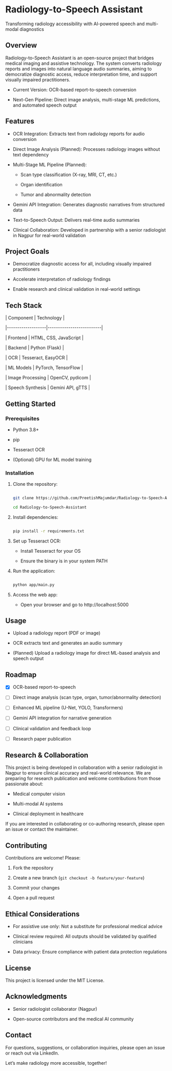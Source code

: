 # Radiology-to-Speech Assistant

Transforming radiology accessibility with AI-powered speech and multi-modal diagnostics

## Overview

Radiology-to-Speech Assistant is an open-source project that bridges medical imaging and assistive technology. The system converts radiology reports and images into natural language audio summaries, aiming to democratize diagnostic access, reduce interpretation time, and support visually impaired practitioners.

- Current Version: OCR-based report-to-speech conversion

- Next-Gen Pipeline: Direct image analysis, multi-stage ML predictions, and automated speech output

## Features

- OCR Integration: Extracts text from radiology reports for audio conversion

- Direct Image Analysis (Planned): Processes radiology images without text dependency

- Multi-Stage ML Pipeline (Planned):

  - Scan type classification (X-ray, MRI, CT, etc.)

  - Organ identification

  - Tumor and abnormality detection

- Gemini API Integration: Generates diagnostic narratives from structured data

- Text-to-Speech Output: Delivers real-time audio summaries

- Clinical Collaboration: Developed in partnership with a senior radiologist in Nagpur for real-world validation

## Project Goals

- Democratize diagnostic access for all, including visually impaired practitioners

- Accelerate interpretation of radiology findings

- Enable research and clinical validation in real-world settings

## Tech Stack

| Component         | Technology                |

|-------------------|--------------------------|

| Frontend          | HTML, CSS, JavaScript    |

| Backend           | Python (Flask)           |

| OCR               | Tesseract, EasyOCR       |

| ML Models         | PyTorch, TensorFlow      |

| Image Processing  | OpenCV, pydicom          |

| Speech Synthesis  | Gemini API, gTTS         |



## Getting Started

### Prerequisites

- Python 3.8+

- pip

- Tesseract OCR

- (Optional) GPU for ML model training

### Installation

1. Clone the repository:

   ```bash

   git clone https://github.com/PreetishMajumdar/Radiology-to-Speech-Assistant.git

   cd Radiology-to-Speech-Assistant

   ```

2. Install dependencies:

   ```bash

   pip install -r requirements.txt

   ```

3. Set up Tesseract OCR:

   - Install Tesseract for your OS

   - Ensure the binary is in your system PATH

4. Run the application:

   ```bash

   python app/main.py

   ```

5. Access the web app:

   - Open your browser and go to http://localhost:5000

## Usage

- Upload a radiology report (PDF or image)

- OCR extracts text and generates an audio summary

- (Planned) Upload a radiology image for direct ML-based analysis and speech output

## Roadmap

- [x] OCR-based report-to-speech

- [ ] Direct image analysis (scan type, organ, tumor/abnormality detection)

- [ ] Enhanced ML pipeline (U-Net, YOLO, Transformers)

- [ ] Gemini API integration for narrative generation

- [ ] Clinical validation and feedback loop

- [ ] Research paper publication

## Research & Collaboration

This project is being developed in collaboration with a senior radiologist in Nagpur to ensure clinical accuracy and real-world relevance. We are preparing for research publication and welcome contributions from those passionate about:

- Medical computer vision

- Multi-modal AI systems

- Clinical deployment in healthcare

If you are interested in collaborating or co-authoring research, please open an issue or contact the maintainer.

## Contributing

Contributions are welcome! Please:

1. Fork the repository

2. Create a new branch (`git checkout -b feature/your-feature`)

3. Commit your changes

4. Open a pull request

## Ethical Considerations

- For assistive use only: Not a substitute for professional medical advice

- Clinical review required: All outputs should be validated by qualified clinicians

- Data privacy: Ensure compliance with patient data protection regulations

## License

This project is licensed under the MIT License.

## Acknowledgments

- Senior radiologist collaborator (Nagpur)

- Open-source contributors and the medical AI community

## Contact

For questions, suggestions, or collaboration inquiries, please open an issue or reach out via LinkedIn.

Let’s make radiology more accessible, together!